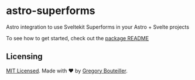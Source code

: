 # astro-superforms

Astro integration to use Sveltekit Superforms in your Astro + Svelte projects

To see how to get started, check out the [package README](./package/README.md)

## Licensing

[MIT Licensed](./LICENSE). Made with ❤️ by [Gregory Bouteiller](https://github.com/gbouteiller).
